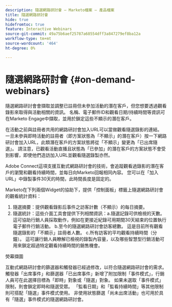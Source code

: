 ```yaml
---
description: 隨選網路研討會 — Marketo檔案 — 產品檔案
title: 隨選網路研討會
hide: true
hidefromtoc: true
feature: Interactive Webinars
source-git-commit: 49a75b6aef25787a68554dff3a847279ef8ba12a
workflow-type: tm+mt
source-wordcount: '464'
ht-degree: 0%

---
```


# 隨選網路研討會 {#on-demand-webinars}

隨選網路研討會會擷取並調整已註冊但未參加活動的潛在客戶，但您想要透過觀看錄影來取得與活動相關的資訊。 名稱、電子郵件ID和觀看日期/持續時間等資訊可在Marketo Engage中擷取，並用於鎖定這些不顯示的潛在客戶。

在活動之前與註冊者共用的網路研討會加入URL可以當做觀看隨選錄影的連結。 一旦未參與即時活動的註冊者（即方案狀態為「不顯示」的潛在客戶）按一下網路研討會加入URL，此類潛在客戶的方案狀態將從「不顯示」變更為「已出席隨選」。 請注意，已觀看活動直播且狀態為「已參加」的潛在客戶的方案狀態不會受到影響，即使他們造訪加入URL並觀看隨選錄製亦然。

Adobe Connect這項支援互動式網路研討會的技術，會追蹤觀看過錄影的潛在客戶的瀏覽和觀看持續時間，並每日向Marketo回報相同內容。 您可以在「加入URL」中錄製事件30天的時間，此時間長度是固定的。

Marketo在下列兩個Widget的協助下，提供「控制面板」標籤上隨選網路研討會的觀看統計資料：
1. 隨選摘要：提供觀看錄影后事件之訪客計數（不顯示）的每日摘要。
2. 隨選統計：這些介面工具會提供下列相關資訊：a.隨選記錄可供檢視的天數。 這可協助行銷人員採取動作，例如在更接近紀錄可用期間30天結束的位置執行電子郵件行銷活動。
b.至今的隨選網路研討會訪客總數。 這是目前所有觀看隨選錄影的「不顯示」註冊者人數。
c.所有訪客的平均觀看持續時間（分鐘）。 這可讓行銷人員瞭解已檢視的錄製內容量，以及哪些智慧型行銷活動可用來鎖定超過特定觀看持續時間的銷售機會。

熒幕擷圖

互動式網路研討會的篩選器和觸發器已經過修改，以符合隨選網路研討會的需求。 觸發器「出席事件」和篩選器「已出席事件」新增了附加限制「事件模式」，行銷人員可在此選擇目標為「即時」對象或「隨選」對象。 如果未選取「事件模式」限制，則會鎖定即時和隨選受眾。 「監看日期」和「監看持續時間」等其他限制則可搭配「隨選」事件模式使用。 非使用狀態篩選「尚未出席活動」也可用於具有「隨選」事件模式的隨選網路研討會。
